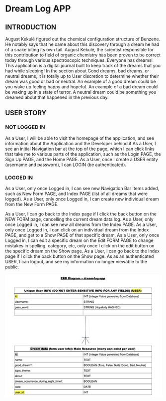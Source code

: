 # Dream Log APP #

## INTRODUCTION ##

August Kekulé figured out the chemical configuration structure of Benzene. He notably says that he came about this discovery through a dream he had of a snake biting its own tail. August Kekulé, the scientist responsible for this contribution to field of organic chemistry has been proven to be correct today through various spectroscopic techniques.
Everyone has dreams! This application is a digital journal built to keep track of the dreams that you had while sleeping! In the section about Good dreams, bad dreams, or neutral dreams, it is totally up to User discretion to determine whether their dream was good or bad or neutral. An example of a good dream could be you wake up feeling happy and hopeful. An example of a bad dream could be waking up in a state of terror. A neutral dream could be something you dreamed about that happened in the previous day.




## USER STORY ##




### NOT LOGGED IN ###
As a User, I will be able to visit the homepage of the application, and see information about the Application and the Developer behind it
As a User, I see an initial Navigation bar at the top of the page, which I can click links that take me to various parts of the application, such as the Login PAGE, the Sign Up PAGE, and the Home PAGE.
As a User, once I create a USER entity (username and password), I can LOGIN (be authenticated).




### LOGGED IN ###


As a User, only once Logged in, I can see new Navigation Bar Items added, such as New Form PAGE, and Index PAGE (list of all dreams that were logged).
As a User, only once Logged in, I can create new individual dream from the New Form PAGE.
       
As a User, I can go back to the Index page if I click the back button on the NEW FORM page, cancelling the current dream data log.
As a User, only once Logged in, I can see new all dreams from the Index PAGE.
As a User, only once Logged in, I can click on an individual dream from the Index PAGE, and get to a Show
PAGE of that specific dream.
As a User, only once Logged in, I can edit a specific dream on the Edit FORM PAGE to change mistakes in spelling, category, etc, only once I click on the edit button on the specific dream on the Show page.
As a User, I can go back to the Index page if I click the back button on the Show page.
As as an authenticated USER, I can logout, and see my information no longer viewable to the public.



![ERD Diagram for Resources Entity Relationships](./ERD-Diagram.png)







<!-- npm install cors dotenv nodemon pg pg-promise
passport JS setup for NODESJS EXPRES AND POSTGRESQL
https://www.makeuseof.com/passport-authenticate-node-postgres/


INSTALL THESE AFTER SETUP Helper.js files
npm install bcryptjs

npm install passport
npm install passport-local



The data types in PostgreSQL represent the type of data that a column in a table can hold. Each data type has specific rules and behaviors associated with it. Here's a brief explanation of each data type:
INT, SMALLINT, BIGINT: These data types represent integer values, with INT being the standard 32-bit integer, SMALLINT being a 16-bit integer, and BIGINT being a 64-bit integer.
DECIMAL, NUMERIC: These data types represent fixed-point decimal values, with a specified precision and scale. DECIMAL and NUMERIC are equivalent and interchangeable.
VARCHAR(n), CHAR(n), TEXT: These data types represent character strings, with VARCHAR(n) and CHAR(n) being variable-length and fixed-length strings, respectively, and n being the maximum length of the string. TEXT is a variable-length string without a maximum length specified.
BYTEA: This data type represents binary data, such as images or documents.
DATE, TIMESTAMP, TIMESTAMPTZ, TIME, TIMETZ: These data types represent date and time values. DATE represents a date without a time, TIMESTAMP represents a date and time without a time zone, TIMESTAMPTZ represents a date and time with a time zone, TIME represents a time without a date, and TIMETZ represents a time with a time zone.
BOOLEAN: This data type represents a true/false value.
ENUM: This data type represents an enumerated type, a user-defined data type that consists of a static, ordered set of values.
BIT(n), BIT VARYING(n): These data types represent bit strings, with BIT(n) being a fixed-length bit string, and BIT VARYING(n) being a variable-length bit string. n represents the maximum number of bits.
INET, CIDR, MACADDR: These data types represent network addresses, with INET representing an IPv4 or IPv6 host address, CIDR representing a network address with a specified prefix length, and MACADDR representing a MAC address.
UUID: This data type represents universally unique identifiers, used as primary keys in database tables to ensure uniqueness across multiple systems.
These are the basic data types in PostgreSQL, and there are many others available as well. Choosing the correct data type for each column is important for ensuring data integrity and making the most efficient use of storage. -->